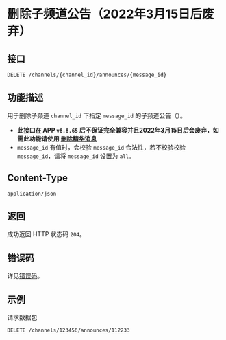 # 删除子频道公告（2022年3月15日后废弃）

## 接口

`DELETE /channels/{channel_id}/announces/{message_id}`

## 功能描述

用于删除子频道 `channel_id` 下指定 `message_id` 的子频道公告（）。
- **此接口在 APP `v8.8.65` 后不保证完全兼容并且2022年3月15日后会废弃，如需此功能请使用 [删除精华消息](../pins/delete_pins_message.md)**
- `message_id` 有值时，会校验 `message_id` 合法性，若不校验校验 `message_id`，请将 `message_id` 设置为 `all`。

## Content-Type

`application/json`

## 返回

成功返回 HTTP 状态码 `204`。

## 错误码

详见[错误码](../../../../openapi/error/error.md)。

## 示例

请求数据包

```code
DELETE /channels/123456/announces/112233
```
